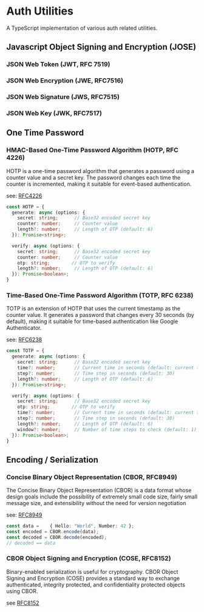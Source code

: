 # Auth Utilities

A TypeScript implementation of various auth related utilities.

## Javascript Object Signing and Encryption (JOSE)

### JSON Web Token (JWT, RFC 7519)

### JSON Web Encryption (JWE, RFC7516)

### JSON Web Signature (JWS, RFC7515)

### JSON Web Key (JWK, RFC7517)

## One Time Password

### HMAC-Based One-Time Password Algorithm (HOTP, RFC 4226)

HOTP is a one-time password algorithm that generates a password using a counter value and a secret key. The password changes each time the counter is incremented, making it suitable for event-based authentication.

see: [RFC4226](https://datatracker.ietf.org/doc/html/rfc4226)

```typescript
const HOTP = {
  generate: async (options: {
    secret: string;      // Base32 encoded secret key
    counter: number;     // Counter value
    length?: number;     // Length of OTP (default: 6)
  }): Promise<string>;

  verify: async (options: {
    secret: string;      // Base32 encoded secret key
    counter: number;     // Counter value
    otp: string;        // OTP to verify
    length?: number;     // Length of OTP (default: 6)
  }): Promise<boolean>;
}
```

### Time-Based One-Time Password Algorithm (TOTP, RFC 6238)

TOTP is an extension of HOTP that uses the current timestamp as the counter value. It generates a password that changes every 30 seconds (by default), making it suitable for time-based authentication like Google Authenticator.

see: [RFC6238](https://datatracker.ietf.org/doc/html/rfc6238)

```typescript
const TOTP = {
  generate: async (options: {
    secret: string;      // Base32 encoded secret key
    time?: number;       // Current time in seconds (default: current time)
    step?: number;       // Time step in seconds (default: 30)
    length?: number;     // Length of OTP (default: 6)
  }): Promise<string>;

  verify: async (options: {
    secret: string;      // Base32 encoded secret key
    otp: string;        // OTP to verify
    time?: number;       // Current time in seconds (default: current time)
    step?: number;       // Time step in seconds (default: 30)
    length?: number;     // Length of OTP (default: 6)
    window?: number;     // Number of time steps to check (default: 1)
  }): Promise<boolean>;
}
```

## Encoding / Serialization

### Concise Binary Object Representation (CBOR, RFC8949)

The Concise Binary Object Representation (CBOR) is a data format whose design goals include the possibility of extremely small code size, fairly small message size, and extensibility without the need for version negotiation

see: [RFC8949](https://datatracker.ietf.org/doc/html/rfc8949)

```typescript
const data = 	{ Hello: "World", Number: 42 };
const encoded = CBOR.encode(data);
const decoded = CBOR.decode(encoded);
// decoded == data
```

### CBOR Object Signing and Encryption (COSE, RFC8152)

Binary-enabled serialization is useful for cryptography. CBOR Object Signing and Encryption (COSE) provides a standard way to exchange authenticated, integrity protected, and confidentiality protected objects using CBOR.

see [RFC8152](https://datatracker.ietf.org/doc/html/rfc8152)

